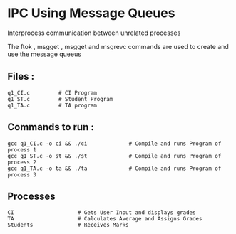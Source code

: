 # IPC Using Message Queues

Interprocess communication between unrelated processes

The ftok , msgget , msgget and msgrevc commands are used to create and use the message queeus

## Files : 
```
q1_CI.c         # CI Program
q1_ST.c         # Student Program
q1_TA.c         # TA program
```
## Commands to run : 
```
gcc q1_CI.c -o ci && ./ci             # Compile and runs Program of process 1
gcc q1_ST.c -o st && ./st             # Compile and runs Program of process 2
gcc q1_TA.c -o ta && ./ta             # Compile and runs Program of process 3
```
## Processes
```
CI                    # Gets User Input and displays grades
TA                    # Calculates Average and Assigns Grades
Students              # Receives Marks
```
